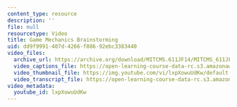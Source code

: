 ```yaml
---
content_type: resource
description: ''
file: null
resourcetype: Video
title: Game Mechanics Brainstorming
uid: dd9f9991-407d-4266-f886-92ebc3383440
video_files:
  archive_url: https://archive.org/download/MITCMS.611JF14/MITCMS_611JF14_HelloWaves_300k.mp4
  video_captions_file: https://open-learning-course-data-rc.s3.amazonaws.com/cms-611j-creating-video-games-fall-2014/033b2ea618d55521a3ccd43ec0d00df9_lxpXowuUdKw.vtt
  video_thumbnail_file: https://img.youtube.com/vi/lxpXowuUdKw/default.jpg
  video_transcript_file: https://open-learning-course-data-rc.s3.amazonaws.com/cms-611j-creating-video-games-fall-2014/d68ac3cfadc25ee48771e9d0f12938b5_lxpXowuUdKw.pdf
video_metadata:
  youtube_id: lxpXowuUdKw
---
```

